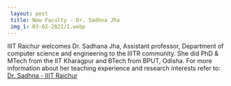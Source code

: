 ```yaml
---
 layout: post	
 title: New Faculty - Dr. Sadhna Jha
 img_1: 03-02-2021/1.webp
---
```


IIIT Raichur welcomes Dr. Sadhana Jha, Assistant professor, Department of computer science and engineering to the IIITR community. She did PhD & MTech from the IIT Kharagpur and BTech from BPUT, Odisha. For more information about her teaching experience and research interests refer to: <a href="https://lnkd.in/dX6_6fP">Dr. Sadhna - IIIT Raichur</a>
